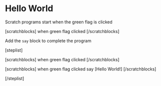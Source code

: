 # Hello World

Scratch programs start when the green flag is clicked

[scratchblocks]
when green flag clicked
[/scratchblocks]

Add the `say` block to complete the program

[steplist]

[scratchblocks]
when green flag clicked
[/scratchblocks]

[scratchblocks]
when green flag clicked
say [Hello World!]
[/scratchblocks]

[/steplist]
